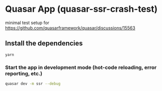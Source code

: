 # Quasar App (quasar-ssr-crash-test)

minimal test setup for
https://github.com/quasarframework/quasar/discussions/15563

## Install the dependencies

```bash
yarn
```

### Start the app in development mode (hot-code reloading, error reporting, etc.)

```bash
quasar dev -m ssr --debug
```

